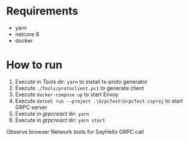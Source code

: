 ﻿# Requirements
- yarn
- netcore 6
- docker

# How to run
1. Execute in _Tools_ dir: ```yarn``` to install ts-proto generator
2. Execute ```./Tools/protoclient.ps1``` to generate client 
3. Execute ```docker-compose up``` to start Envoy
4. Execute ```dotnet run --project .\GrpcTest\GrpcTest.csproj``` to start GRPC server
5. Execute in _grpcreact_ dir: ```yarn```
6. Execute in _grpcreact_ dir: ```yarn start```

Observe browser Network tools for SayHello GRPC call 